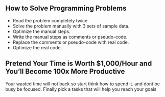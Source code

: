 ## How to Solve Programming Problems

-   Read the problem completely twice.
-   Solve the problem manually with 3 sets of sample data.
-   Optimize the manual steps.
-   Write the manual steps as comments or pseudo-code.
-   Replace the comments or pseudo-code with real code.
-   Optimize the real code.

## Pretend Your Time is Worth \$1,000/Hour and You’ll Become 100x More Productive

Your wasted time will not back so start think how to spend it. and dont be busy be focused. Finally pick a tasks that will help you reach your goals
